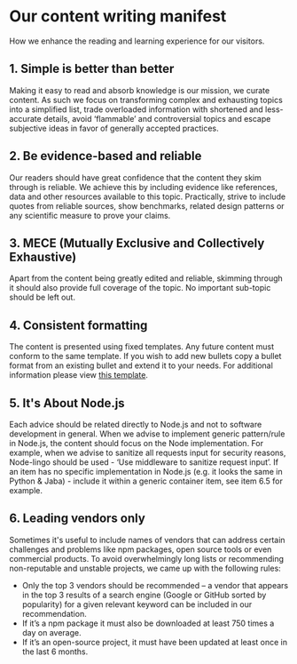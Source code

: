 # Our content writing manifest

How we enhance the reading and learning experience for our visitors.

## 1. Simple is better than better

Making it easy to read and absorb knowledge is our mission, we curate content. As such we focus on transforming complex and exhausting topics into a simplified list, trade overloaded information with shortened and less-accurate details, avoid ‘flammable’ and controversial topics and escape subjective ideas in favor of generally accepted practices.

## 2. Be evidence-based and reliable

Our readers should have great confidence that the content they skim through is reliable. We achieve this by including evidence like references, data and other resources available to this topic. Practically, strive to include quotes from reliable sources, show benchmarks, related design patterns or any scientific measure to prove your claims.

## 3. MECE (Mutually Exclusive and Collectively Exhaustive)

Apart from the content being greatly edited and reliable, skimming through it should also provide full coverage of the topic. No important sub-topic should be left out.

## 4. Consistent formatting

The content is presented using fixed templates. Any future content must conform to the same template. If you wish to add new bullets copy a bullet format from an existing bullet and extend it to your needs. For additional information please view [this template](/sections/template.md).

## 5. It's About Node.js

Each advice should be related directly to Node.js and not to software development in general. When we advise to implement generic pattern/rule in Node.js, the content should focus on the Node implementation. For example, when we advise to sanitize all requests input for security reasons, Node-lingo should be used - ‘Use middleware to sanitize request input’. If an item has no specific implementation in Node.js (e.g. it looks the same in Python & Jaba) - include it within a generic container item, see item 6.5 for example.

## 6. Leading vendors only

Sometimes it's useful to include names of vendors that can address certain challenges and problems like npm packages, open source tools or even commercial products. To avoid overwhelmingly long lists or recommending non-reputable and unstable projects, we came up with the following rules:

- Only the top 3 vendors should be recommended – a vendor that appears in the top 3 results of a search engine (Google or GitHub sorted by popularity) for a given relevant keyword can be included in our recommendation.
- If it’s a npm package it must also be downloaded at least 750 times a day on average.
- If it’s an open-source project, it must have been updated at least once in the last 6 months.
